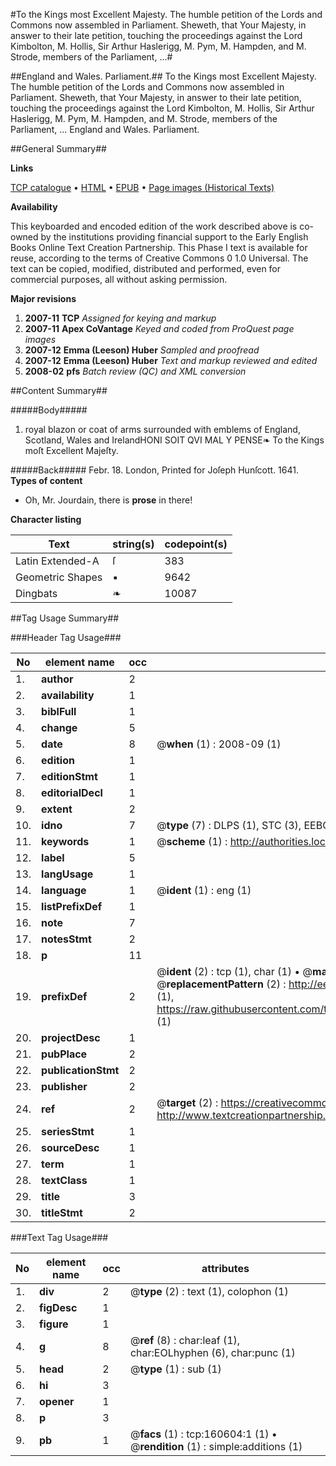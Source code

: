 #To the Kings most Excellent Majesty. The humble petition of the Lords and Commons now assembled in Parliament. Sheweth, that Your Majesty, in answer to their late petition, touching the proceedings against the Lord Kimbolton, M. Hollis, Sir Arthur Haslerigg, M. Pym, M. Hampden, and M. Strode, members of the Parliament, ...#

##England and Wales. Parliament.##
To the Kings most Excellent Majesty. The humble petition of the Lords and Commons now assembled in Parliament. Sheweth, that Your Majesty, in answer to their late petition, touching the proceedings against the Lord Kimbolton, M. Hollis, Sir Arthur Haslerigg, M. Pym, M. Hampden, and M. Strode, members of the Parliament, ...
England and Wales. Parliament.

##General Summary##

**Links**

[TCP catalogue](http://www.ota.ox.ac.uk/tcp/)  • 
[HTML](http://tei.it.ox.ac.uk/tcp/Texts-HTML/free/A83/A83522.html)  • 
[EPUB](http://tei.it.ox.ac.uk/tcp/Texts-EPUB/free/A83/A83522.epub) • 
[Page images (Historical Texts)](https://data.historicaltexts.jisc.ac.uk/view?pubId=eebo-99868641e&pageId=eebo-99868641e-160604-1)

**Availability**

This keyboarded and encoded edition of the
	       work described above is co-owned by the institutions
	       providing financial support to the Early English Books
	       Online Text Creation Partnership. This Phase I text is
	       available for reuse, according to the terms of Creative
	       Commons 0 1.0 Universal. The text can be copied,
	       modified, distributed and performed, even for
	       commercial purposes, all without asking permission.

**Major revisions**

1. __2007-11__ __TCP__ *Assigned for keying and markup*
1. __2007-11__ __Apex CoVantage__ *Keyed and coded from ProQuest page images*
1. __2007-12__ __Emma (Leeson) Huber__ *Sampled and proofread*
1. __2007-12__ __Emma (Leeson) Huber__ *Text and markup reviewed and edited*
1. __2008-02__ __pfs__ *Batch review (QC) and XML conversion*

##Content Summary##

#####Body#####

1. royal blazon or coat of arms surrounded with emblems of England, Scotland, Wales and IrelandHONI SOIT QVI MAL Y PENSE❧ To the Kings moſt Excellent Majeſty.

#####Back#####
Febr. 18. London, Printed for Joſeph Hunſcott. 1641.
**Types of content**

  * Oh, Mr. Jourdain, there is **prose** in there!

**Character listing**


|Text|string(s)|codepoint(s)|
|---|---|---|
|Latin Extended-A|ſ|383|
|Geometric Shapes|▪|9642|
|Dingbats|❧|10087|

##Tag Usage Summary##

###Header Tag Usage###

|No|element name|occ|attributes|
|---|---|---|---|
|1.|__author__|2||
|2.|__availability__|1||
|3.|__biblFull__|1||
|4.|__change__|5||
|5.|__date__|8| @__when__ (1) : 2008-09 (1)|
|6.|__edition__|1||
|7.|__editionStmt__|1||
|8.|__editorialDecl__|1||
|9.|__extent__|2||
|10.|__idno__|7| @__type__ (7) : DLPS (1), STC (3), EEBO-CITATION (1), PROQUEST (1), VID (1)|
|11.|__keywords__|1| @__scheme__ (1) : http://authorities.loc.gov/ (1)|
|12.|__label__|5||
|13.|__langUsage__|1||
|14.|__language__|1| @__ident__ (1) : eng (1)|
|15.|__listPrefixDef__|1||
|16.|__note__|7||
|17.|__notesStmt__|2||
|18.|__p__|11||
|19.|__prefixDef__|2| @__ident__ (2) : tcp (1), char (1)  •  @__matchPattern__ (2) : ([0-9\-]+):([0-9IVX]+) (1), (.+) (1)  •  @__replacementPattern__ (2) : http://eebo.chadwyck.com/downloadtiff?vid=$1&page=$2 (1), https://raw.githubusercontent.com/textcreationpartnership/Texts/master/tcpchars.xml#$1 (1)|
|20.|__projectDesc__|1||
|21.|__pubPlace__|2||
|22.|__publicationStmt__|2||
|23.|__publisher__|2||
|24.|__ref__|2| @__target__ (2) : https://creativecommons.org/publicdomain/zero/1.0/ (1), http://www.textcreationpartnership.org/docs/. (1)|
|25.|__seriesStmt__|1||
|26.|__sourceDesc__|1||
|27.|__term__|1||
|28.|__textClass__|1||
|29.|__title__|3||
|30.|__titleStmt__|2||


###Text Tag Usage###

|No|element name|occ|attributes|
|---|---|---|---|
|1.|__div__|2| @__type__ (2) : text (1), colophon (1)|
|2.|__figDesc__|1||
|3.|__figure__|1||
|4.|__g__|8| @__ref__ (8) : char:leaf (1), char:EOLhyphen (6), char:punc (1)|
|5.|__head__|2| @__type__ (1) : sub (1)|
|6.|__hi__|3||
|7.|__opener__|1||
|8.|__p__|3||
|9.|__pb__|1| @__facs__ (1) : tcp:160604:1 (1)  •  @__rendition__ (1) : simple:additions (1)|
